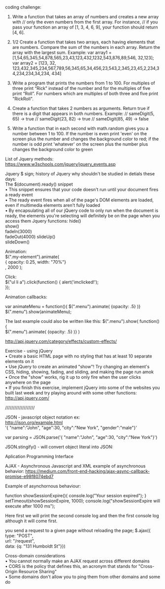  
   coding challenge:

1.  Write a function that takes an array of numbers and creates a new array with 
// only the even numbers from the first array. For instance, 
// if you pass your function an array of [1, 3, 4, 6, 9], your function should return [4, 6].

1. 1/2 
Create a function that takes two arrays, each having elements that are numbers. Compare the sum of the numbers in each array. Return the array with the largest sum. Example:
var array1 = [1,54,65,345,54,878,565,23,43,123,432,1232,543,876,89,546, 32,123];
var array2 = [123, 32, 123,432,345,234,567,789,56,345,65,34,456,23,543,2,345,23,45,2,234,34,234,234,34,234, 434]


2.  Write a program that prints the numbers from 1 to 100. For multiples of three print “Rick” instead of the number and for the multiples of five print “Roll”. For numbers which are multiples of both three and five print "RickRoll".

3. Create a function that takes 2 numbers as arguments. Return true if there is a digit that appears in both numbers. Example:
// sameDigit(5, 65) -> true
// sameDigit(23, 82) -> true
// sameDigit(85, 49) -> false

4. Write a function that in each second with math.random gives you a number between 1 to 100. If the number is even print 'even' on the screen plus the number and changes the background color to red; if the number is odd print 'whatever' on the screen plus the number plus changes the background color to green

List of Jquery methods:
https://www.w3schools.com/jquery/jquery_events.asp

Jquery
$ sign; history of Jquery why shouldn't be studied in detials these days:  
The $(document).ready() snippet  
•   This snippet ensures that your code doesn't run until your document fires a ready event  
•   The ready event fires when all of the page's DOM elements are loaded, even if multimedia elements aren't fully loaded  
•   By encapsulating all of our jQuery code to only run when the document is ready, the elements you're selecting will definitely be on the page when you access them
Jquery functions:
hide()  
show()  
fadeIn(3000)  
fadeOut(4000)
slideUp()  
slideDown()  

Animation:  
$(".my-element").animate(  
 {  opacity: 0.25,  width: "70%"}  
  , 2000 );
  
 Click:  
 $("ul li a").click(function()  {    alert('imclicked!');  
   });
   
   Animation callbacks:
   
   var animateMenu = function(){  $(".menu").animate( {opacity: .5} )} 
   $(".menu").show(animateMenu);
   
   The last example could also be written like this:
   $(".menu").show( function(){  
      $(".menu").animate( {opacity: .5} )}
   )
   
   http://api.jquery.com/category/effects/custom-effects/
   
   Exercise - using jQuery  
   •   Create a basic HTML page with no styling that has at least 10 separate elements on it  
   •   Use jQuery to create an animated "show"! Try changing an element's CSS, hiding, showing, fading, and sliding, and making the page run amok  
   •   Once the "show" works, rig it up to only fire when the user clicks anywhere on the page  
   •   If you finish this exercise, implement jQuery into some of the websites you built last week and try playing around with some other functions: http://api.jquery.com/
   
 ///////////////////
 
 JSON - javascript object notation
 ex:  
 http://json.org/example.html  
 '{ "name":"John", "age":30, "city":"New York", "gender":"male"}'
 
 var parsing = JSON.parse('{ "name":"John", "age":30, "city":"New York"}')  
 

 JSON.stingify() - will convert object literal into JSON:

 
 Aplication Programming Interface
 
 AJAX - Asynchronous Javascript and XML
example of asynchronous behavior:
https://medium.com/front-end-hacking/ajax-async-callback-promise-e98f8074ebd7


Example of asynchornous behaviour:

function showSessionExpire(){
   console.log("Your session expired");
 }
setTimeout(showSessionExpire, 1000);
 console.log("showSessionExpire will execute after 1000 ms");


 Here first we will print the second console log and then the first console log although it will come first.


 you send a request to a given page without reloading the page; 
 $.ajax({    
 type: "POST",      
 url: "/request",     
  data: {q: "131 Humboldt St"}})
  
  Cross-domain considerations  
  •   You cannot normally make an AJAX request across different domains  
  •   CORS is the policy that defines this, an acronym that stands for "Cross-Origin Resource Sharing"  
  •   Some domains don't allow you to ping them from other domains and some do
 
 
  


